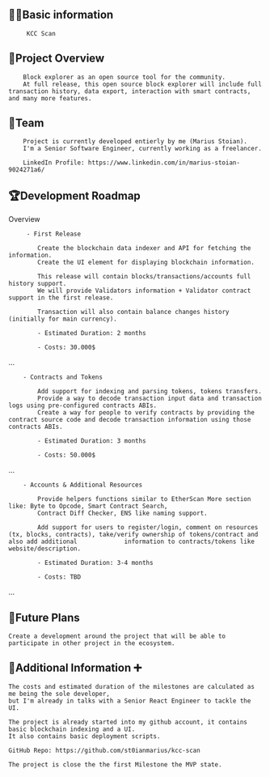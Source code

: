 ## 🧑‍💻Basic information

         KCC Scan

## 🎯Project Overview

        Block explorer as an open source tool for the community. 
        At full release, this open source block explorer will include full transaction history, data export, interaction with smart contracts, and many more features. 

## 👥Team 
        
        Project is currently developed entierly by me (Marius Stoian).
        I'm a Senior Software Engineer, currently working as a freelancer.
        
        LinkedIn Profile: https://www.linkedin.com/in/marius-stoian-9024271a6/

## 🏆Development Roadmap

 Overview

         - First Release
            
            Create the blockchain data indexer and API for fetching the information.
            Create the UI element for displaying blockchain information.
            
            This release will contain blocks/transactions/accounts full history support.
            We will provide Validators information + Validator contract support in the first release.
            
            Transaction will also contain balance changes history (initially for main currency).
 
            - Estimated Duration: 2 months

            - Costs: 30.000$

 ...
 
        - Contracts and Tokens
            
            Add support for indexing and parsing tokens, tokens transfers.
            Provide a way to decode transaction input data and transaction logs using pre-configured contracts ABIs.
            Create a way for people to verify contracts by providing the contract source code and decode transaction information using those contracts ABIs.
            
            - Estimated Duration: 3 months

            - Costs: 50.000$
...
 
        - Accounts & Additional Resources
            
            Provide helpers functions similar to EtherScan More section like: Byte to Opcode, Smart Contract Search, 
            Contract Diff Checker, ENS like naming support.

            Add support for users to register/login, comment on resources (tx, blocks, contracts), take/verify ownership of tokens/contract and also add additional             information to contracts/tokens like website/description.          
            
            - Estimated Duration: 3-4 months

            - Costs: TBD
...

## 📡Future Plans

    Create a development around the project that will be able to participate in other project in the ecosystem.
    
## 🙋Additional Information ➕
    
    The costs and estimated duration of the milestones are calculated as me being the sole developer, 
    but I'm already in talks with a Senior React Engineer to tackle the UI.    

    The project is already started into my github account, it contains basic blockchain indexing and a UI.
    It also contains basic deployment scripts.

    GitHub Repo: https://github.com/st0ianmarius/kcc-scan

    The project is close the the first Milestone the MVP state.
